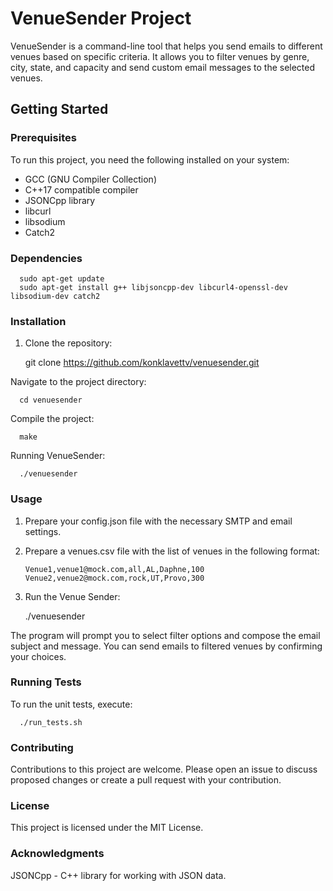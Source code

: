 # VenueSender Project

VenueSender is a command-line tool that helps you send emails to different venues based on specific criteria. It allows you to filter venues by genre, city, state, and capacity and send custom email messages to the selected venues.

## Getting Started

### Prerequisites

To run this project, you need the following installed on your system:

- GCC (GNU Compiler Collection)
- C++17 compatible compiler
- JSONCpp library
- libcurl
- libsodium
- Catch2

### Dependencies

      sudo apt-get update
      sudo apt-get install g++ libjsoncpp-dev libcurl4-openssl-dev libsodium-dev catch2

### Installation

1. Clone the repository:

      git clone https://github.com/konklavettv/venuesender.git


Navigate to the project directory:

      cd venuesender

Compile the project:

      make

Running VenueSender:

      ./venuesender

### Usage

1. Prepare your config.json file with the necessary SMTP and email settings.

2. Prepare a venues.csv file with the list of venues in the following format:

      ```
      Venue1,venue1@mock.com,all,AL,Daphne,100
      Venue2,venue2@mock.com,rock,UT,Provo,300
      ```


3. Run the Venue Sender:

      ./venuesender

The program will prompt you to select filter options and compose the email subject and message. You can send emails to filtered venues by confirming your choices.


### Running Tests

To run the unit tests, execute:

      ./run_tests.sh


### Contributing

Contributions to this project are welcome. Please open an issue to discuss proposed changes or create a pull request with your contribution.


### License

This project is licensed under the MIT License.


### Acknowledgments

JSONCpp - C++ library for working with JSON data.
